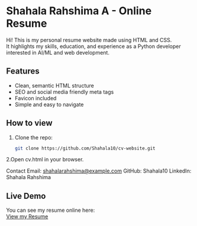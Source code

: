 # Shahala Rahshima A - Online Resume

Hi! This is my personal resume website made using HTML and CSS.  
It highlights my skills, education, and experience as a Python developer interested in AI/ML and web development.

## Features
- Clean, semantic HTML structure  
- SEO and social media friendly meta tags  
- Favicon included  
- Simple and easy to navigate  

## How to view
1. Clone the repo:
   ```bash
   git clone https://github.com/Shahala10/cv-website.git

2.Open cv.html in your browser.

Contact
Email: shahalarahshima@example.com
GitHub: Shahala10
LinkedIn: Shahala Rahshima

## Live Demo
You can see my resume online here:  
[View my Resume](https://shahala10.github.io/cv-website/)
